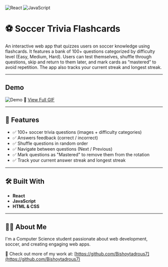 ![React](https://img.shields.io/badge/react-%2361DAFB.svg) ![JavaScript](https://img.shields.io/badge/javascript-%23F7DF1E.svg?logo=javascript&logoColor=black)

# ⚽ Soccer Trivia Flashcards

An interactive web app that quizzes users on soccer knowledge using flashcards. It features a bank of 100+ questions categorized by difficulty level (Easy, Medium, Hard). Users can test themselves, shuffle through questions, skip and return to them later, and mark cards as “mastered” to avoid repetition. The app also tracks your current streak and longest streak.

---

## Demo

![Demo](src/assets/SoccerFlashcards.gif)
🔗 [View Full GIF](https://i.imgur.com/qLipWmU.gif)

---


## 🚀 Features

- ✅ 100+ soccer trivia questions (images + difficulty categories)
- ✅ Answers feedback (correct / incorrect)
- ✅ Shuffle questions in random order
- ✅ Navigate between questions (Next / Previous)
- ✅ Mark questions as "Mastered" to remove them from the rotation
- ✅ Track your current answer streak and longest streak

---

## 🛠️ Built With

- **React** 
- **JavaScript**
- **HTML & CSS**

---

## 🙋‍♂️ About Me 

I'm a Computer Science student passionate about web development, soccer, and creating engaging web apps.

🔗 Check out more of my work at: [https://github.com/Bishoytadrous7](https://github.com/Bishoytadrous7)


